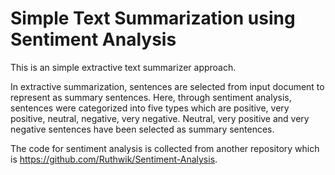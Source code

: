 # Simple Text Summarization using Sentiment Analysis 
This is an simple extractive text summarizer approach. 

In extractive summarization, sentences are selected from input document to represent as summary sentences. Here, through sentiment analysis, sentences were categorized into five types which are positive, very positive, neutral, negative, very negative. Neutral, very positive and very negative sentences have been selected as summary sentences. 

The code for sentiment analysis is collected from another repository which is https://github.com/Ruthwik/Sentiment-Analysis. 
